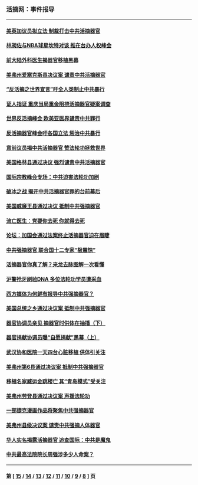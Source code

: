 ### 活摘网：事件报导
---
#### [美英加议员拟立法 制裁打击中共活摘器官](../../pages/nf5877/n13430251.md?12210430) 
#### [林昶佐与NBA球星坎特对谈 推在台办人权峰会](../../pages/nf5877/n13414467.md?12210430) 
#### [前大陆外科医生揭器官移植黑幕](../../pages/nf5877/n13401416.md?12210430) 
#### [美弗州爱塞克斯县决议案 谴责中共活摘器官](../../pages/nf5877/n13320919.md?12210430) 
#### [“反活摘之世界宣言”吁全人类制止中共暴行](../../pages/nf5877/n13259730.md?12210430) 
#### [证人指证 重庆当局重金阻挠活摘器官疑案调查](../../pages/nf5877/n13259127.md?12210430) 
#### [世界反活摘峰会 欧美亚医界谴责中共罪行](../../pages/nf5877/n13253550.md?12210430) 
#### [反活摘器官峰会吁各国立法 惩治中共暴行](../../pages/nf5877/n13245052.md?12210430) 
#### [意前议员揭中共活摘器官 赞法轮功拯救世界](../../pages/nf5877/n13203445.md?12210430) 
#### [美国格林县通过决议 强烈谴责中共活摘器官](../../pages/nf5877/n13119367.md?12210430) 
#### [国际宗教峰会专场：中共迫害法轮功加剧](../../pages/nf5877/n13088279.md?12210430) 
#### [破冰之战 揭开中共活摘器官罪的台前幕后](../../pages/nf5877/n13082457.md?12210430) 
#### [美国威廉王县通过决议 抵制中共强摘器官](../../pages/nf5877/n13056521.md?12210430) 
#### [流亡医生：党要你去死 你就得去死](../../pages/nf5877/n13052835.md?12210430) 
#### [论坛：加国会通过法案终止活摘器官迫在眉睫](../../pages/nf5877/n13029839.md?12210430) 
#### [中共强摘器官 联合国十二专家“极震惊”](../../pages/nf5877/n13024313.md?12210430) 
#### [活摘器官你真了解？来龙去脉图解一次看懂](../../pages/nf5877/n13013820.md?12210430) 
#### [沪警抢牙刷验DNA 多位法轮功学员遭采血](../../pages/nf5877/n12969218.md?12210430) 
#### [西方媒体为何鲜有报导中共强摘器官？](../../pages/nf5877/n12932034.md?12210430) 
#### [美国总统之乡通过决议案 抵制中共强摘器官](../../pages/nf5877/n12908242.md?12210430) 
#### [器官协调员亲见 摘器官时供体在抽搐（下）](../../pages/nf5877/n12898622.md?12210430) 
#### [器官捐献协调员曝“自愿捐献”黑幕（上）](../../pages/nf5877/n12878830.md?12210430) 
#### [武汉协和医院一天四台心脏移植 供体引关注](../../pages/nf5877/n12863175.md?12210430) 
#### [美弗州第6县通过决议案 抵制中共强摘器官](../../pages/nf5877/n12805218.md?12210430) 
#### [移植名家臧运金跳楼亡 其“青岛模式”受关注](../../pages/nf5877/n12803746.md?12210430) 
#### [美弗州劳登县通过决议案 声援法轮功](../../pages/nf5877/n12785715.md?12210430) 
#### [一部捷克漫画作品将聚焦中共强摘器官](../../pages/nf5877/n12785954.md?12210430) 
#### [美弗州县级决议案 谴责中共强摘人体器官](../../pages/nf5877/n12721290.md?12210430) 
#### [华人实名揭露活摘器官 追查国际：中共是魔鬼](../../pages/nf5877/n12691724.md?12210430) 
#### [中共最高法院院长周强涉多少人命案？](../../pages/nf5877/n12678074.md?12210430) 

---
#### 第 [ [15](./15.md?12210430) / [14](./14.md?12210430) / [13](./13.md?12210430) / [12](./12.md?12210430) / [11](./11.md?12210430) / [10](./10.md?12210430) / [9](./9.md?12210430) / [8](./8.md?12210430) ] 页
